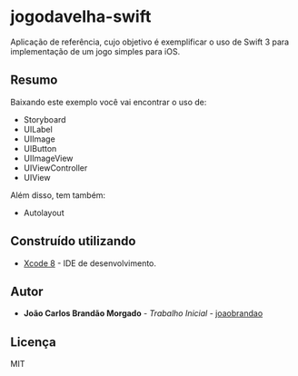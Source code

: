 # jogodavelha-swift

Aplicação de referência, cujo objetivo é exemplificar o uso de Swift 3 para implementação de um jogo simples para iOS. 

## Resumo

Baixando este exemplo você vai encontrar o uso de:
 - Storyboard
 - UILabel
 - UIImage
 - UIButton
 - UIImageView
 - UIViewController
 - UIView

Além disso, tem também:
 - Autolayout


## Construído utilizando

* [Xcode 8](https://developer.apple.com/xcode) - IDE de desenvolvimento.

## Autor

* **João Carlos Brandão Morgado** - *Trabalho Inicial* - [joaobrandao](https://github.com/jocabrandao)

## Licença

MIT 
